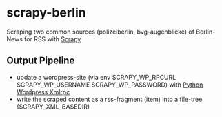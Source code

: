 # scrapy-berlin

Scraping two common sources (polizeiberlin, bvg-augenblicke) of
Berlin-News for RSS with [Scrapy](http://www.scrapy.org) 

## Output Pipeline

- update a wordpress-site (via env SCRAPY_WP_RPCURL
  SCRAPY_WP_USERNAME SCRAPY_WP_PASSWORD) with [Python Wordpress Xmlrpc](http://python-wordpress-xmlrpc.readthedocs.org/en/latest/)
- write the scraped content as a rss-fragment (item) into a file-tree (SCRAPY_XML_BASEDIR)



